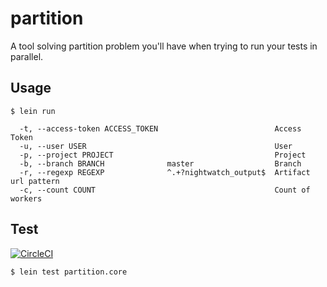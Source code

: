 # partition

A tool solving partition problem you'll have when trying to run your tests in parallel.

## Usage

```console
$ lein run

  -t, --access-token ACCESS_TOKEN                          Access Token
  -u, --user USER                                          User
  -p, --project PROJECT                                    Project
  -b, --branch BRANCH              master                  Branch
  -r, --regexp REGEXP              ^.+?nightwatch_output$  Artifact url pattern
  -c, --count COUNT                                        Count of workers
```

## Test

[![CircleCI](https://circleci.com/gh/honzabrecka/partition.svg?style=svg&circle-token=631ae11afa9d54f815793e072d27470912b4a61c)](https://circleci.com/gh/honzabrecka/partition)

```console
$ lein test partition.core
```
